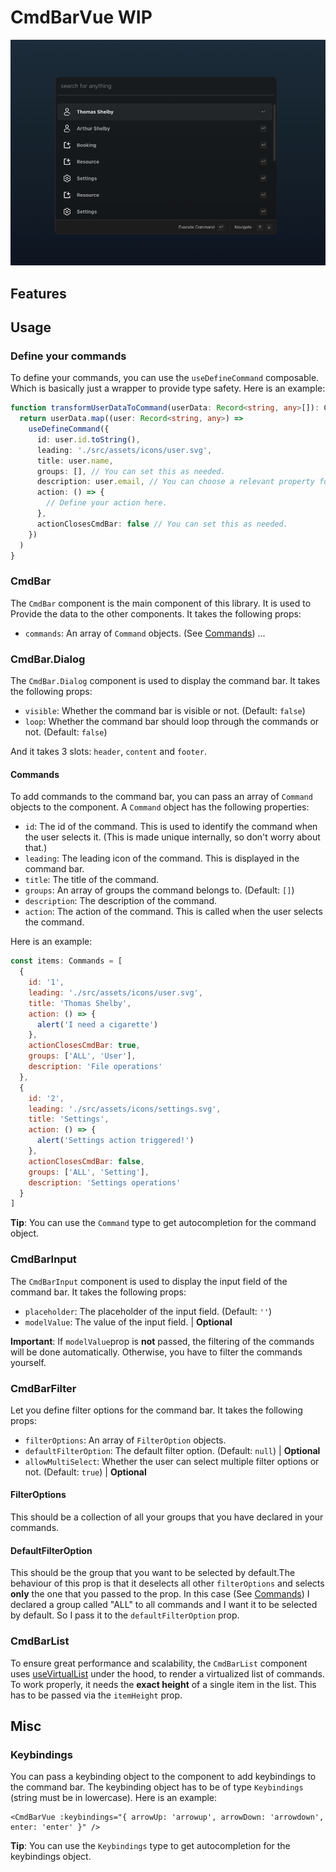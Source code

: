 # CmdBarVue WIP

![screenshot of commandbar](./screenshot.png)

## Features

## Usage

### Define your commands
To define your commands, you can use the `useDefineCommand` composable. Which is basically just a wrapper to provide type safety. Here is an example:
``` ts
function transformUserDataToCommand(userData: Record<string, any>[]): Command[] {
  return userData.map((user: Record<string, any>) =>
    useDefineCommand({
      id: user.id.toString(),
      leading: './src/assets/icons/user.svg',
      title: user.name,
      groups: [], // You can set this as needed.
      description: user.email, // You can choose a relevant property for 'description'.
      action: () => {
        // Define your action here.
      },
      actionClosesCmdBar: false // You can set this as needed.
    })
  )
}
```

### CmdBar
The `CmdBar` component is the main component of this library. It is used to Provide the data to the other components. It takes the following props:
- `commands`: An array of `Command` objects. (See [Commands](#commands))
...

### CmdBar.Dialog
The `CmdBar.Dialog` component is used to display the command bar. It takes the following props:
- `visible`: Whether the command bar is visible or not. (Default: `false`)
- `loop`: Whether the command bar should loop through the commands or not. (Default: `false`)

And it takes 3 slots: `header`, `content` and `footer`.

#### Commands
To add commands to the command bar, you can pass an array of `Command` objects to the component. A `Command` object has the following properties:
- `id`: The id of the command. This is used to identify the command when the user selects it. (This is made unique internally, so don't worry about that.)
- `leading`: The leading icon of the command. This is displayed in the command bar.
- `title`: The title of the command.
- `groups`: An array of groups the command belongs to. (Default: `[]`)
- `description`: The description of the command.
- `action`: The action of the command. This is called when the user selects the command.

Here is an example:
``` js
const items: Commands = [
  {
    id: '1',
    leading: './src/assets/icons/user.svg',
    title: 'Thomas Shelby',
    action: () => {
      alert('I need a cigarette')
    },
    actionClosesCmdBar: true,
    groups: ['ALL', 'User'],
    description: 'File operations'
  },
  {
    id: '2',
    leading: './src/assets/icons/settings.svg',
    title: 'Settings',
    action: () => {
      alert('Settings action triggered!')
    },
    actionClosesCmdBar: false,
    groups: ['ALL', 'Setting'],
    description: 'Settings operations'
  }
]
```
**Tip**: You can use the `Command` type to get autocompletion for the command object.



### CmdBarInput
The `CmdBarInput` component is used to display the input field of the command bar. It takes the following props:
- `placeholder`: The placeholder of the input field. (Default: `''`)
- `modelValue`: The value of the input field. | **Optional**

**Important**: If `modelValue`prop is **not** passed, the filtering of the commands will be done automatically. Otherwise, you have to filter the commands yourself.

### CmdBarFilter
Let you define filter options for the command bar. It takes the following props:
- `filterOptions`: An array of `FilterOption` objects.
- `defaultFilterOption`: The default filter option. (Default: `null`) | **Optional**
- `allowMultiSelect`: Whether the user can select multiple filter options or not. (Default: `true`) | **Optional**

#### FilterOptions
This should be a collection of all your groups that you have declared in your commands. 

#### DefaultFilterOption
This should be the group that you want to be selected by default.The behaviour of this prop is that it deselects all other `filterOptions` and selects **only** the one that you passed to the prop.
In this case (See [Commands](#commands)) I declared a group called "ALL" to all commands and I want it to be selected by default. So I pass it to the `defaultFilterOption` prop.

### CmdBarList
To ensure great performance and scalability, the `CmdBarList` component uses [useVirtualList](https://vueuse.org/core/useVirtualList/#usevirtuallist) under the hood, to render a virtualized list of commands. To work properly, it needs the **exact height** of a single item in the list. This has to be passed via the `itemHeight` prop.


## Misc

### Keybindings
You can pass a keybinding object to the component to add keybindings to the command bar. The keybinding object has to be of type `Keybindings` (string must be in lowercase). Here is an example:
``` vue
<CmdBarVue :keybindings="{ arrowUp: 'arrowup', arrowDown: 'arrowdown', enter: 'enter' }" />
```
**Tip**: You can use the `Keybindings` type to get autocompletion for the keybindings object.

